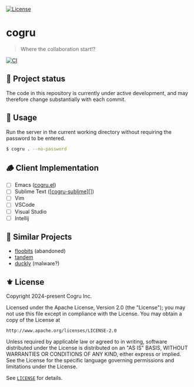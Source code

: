 [![License](https://img.shields.io/badge/License-Apache_2.0-green.svg)](https://opensource.org/licenses/Apache-2.0)

# cogru
> Where the collaboration start!?

[![CI](https://github.com/Cogru/cogru/actions/workflows/test.yml/badge.svg)](https://github.com/Cogru/cogru/actions/workflows/test.yml)

## 🚧 Project status

The code in this repository is currently under active development, and may
therefore change substantially with each commit.

## 🔧 Usage

Run the server in the current working directory without requiring the password
to be entered.

```sh
$ cogru . --no-password
```

## 🪵 Client Implementation

- [ ] Emacs ([cogru.el][])
- [ ] Sublime Text ([[cogru-sublime]][])
- [ ] Vim
- [ ] VSCode
- [ ] Visual Studio
- [ ] Intellij

## 📁 Similar Projects

- [floobits][] (abandoned)
- [tandem][]
- [duckly][] (malware?)

## ⚜️ License

Copyright 2024-present Cogru Inc.

Licensed under the Apache License, Version 2.0 (the "License");
you may not use this file except in compliance with the License.
You may obtain a copy of the License at

    http://www.apache.org/licenses/LICENSE-2.0

Unless required by applicable law or agreed to in writing, software
distributed under the License is distributed on an "AS IS" BASIS,
WITHOUT WARRANTIES OR CONDITIONS OF ANY KIND, either express or implied.
See the License for the specific language governing permissions and
limitations under the License.

See [`LICENSE`](./LICENSE) for details.


<!-- Links -->

[cogru.el]: https://github.com/Cogru/cogru.el
[cogru-sublime]: https://github.com/Cogru/cogru-sublime

[floobits]: https://floobits.com/
[tandem]: https://github.com/typeintandem/tandem
[duckly]: https://duckly.com/
